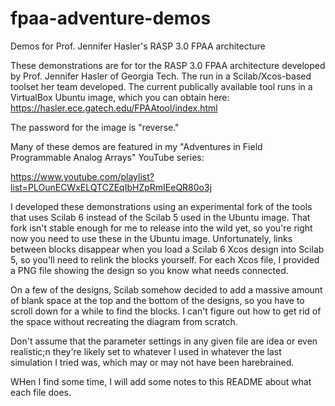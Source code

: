 # fpaa-adventure-demos
Demos for Prof. Jennifer Hasler's RASP 3.0 FPAA architecture

These demonstrations are for tor the RASP 3.0 FPAA architecture developed by Prof. Jennifer Hasler of Georgia Tech. The run in a Scilab/Xcos-based toolset her team developed. The current publically available tool runs in a VirtualBox Ubuntu image, which you can obtain here: https://hasler.ece.gatech.edu/FPAAtool/index.html

The password for the image is "reverse."

Many of these demos are featured in my "Adventures in Field Programmable Analog Arrays" YouTube series: 

https://www.youtube.com/playlist?list=PLOunECWxELQTCZEqIbHZpRmIEeQR80o3j

I developed these demonstrations using an experimental fork of the tools that uses Scilab 6 instead of the Scilab 5 used in the Ubuntu image. That fork isn't stable enough for me to release into the wild yet, so you're right now you need to use these in the Ubuntu image. Unfortunately, links between blocks disappear when you load a Scilab 6 Xcos design into Scilab 5, so you'll need to relink the blocks yourself. For each Xcos file, I provided a PNG file showing the design so you know what needs connected.

On a few of the designs, Scilab somehow decided to add a massive amount of blank space at the top and the bottom of the designs, so you have to scroll down for a while to find the blocks. I can't figure out how to get rid of the space without recreating the diagram from scratch. 

Don't assume that the parameter settings in any given file are idea or even realistic;n they're likely set to whatever I used in whatever the last simulation I tried was, which may or may not have been harebrained.

WHen I find some time, I will add some notes to this README about what each file does.
